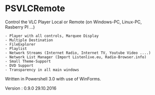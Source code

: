 # PSVLCRemote 
Control the VLC Player Local or Remote (on Windows-PC, Linux-PC, Rasberry PI ...)

	- Player with all controls, Marquee Display
	- Multiple Destination
    - FileExplorer
	- Playlist
	- Network Streams (Internet Radio, Internet TV, Youtube Video ....)
	- Network List Manager (Import Listenlive.eu, Radio-Browser.info)
	- Small Theme-Support
	- DVD Support
	- Transparency in all main windows

Written in Powershell 3.0 with use of WinForms. 

Version : 0.9.0  29.10.2016